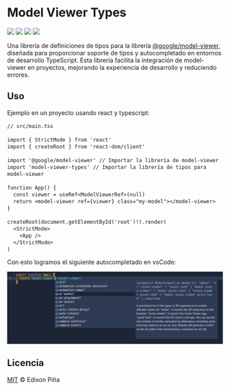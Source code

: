 # Model Viewer Types

[![](https://img.shields.io/npm/v/model-viewer-types?color=CB0000&style=for-the-badge)](https://npmjs.com/package/model-viewer-types)
[![](https://img.shields.io/npm/dt/model-viewer-types?color=CB0000&style=for-the-badge)](https://npmjs.com/package/model-viewer-types)
[![](https://img.shields.io/badge/types-TypeScript-blue?style=for-the-badge)](https://github.com/microsoft/TypeScript)
[![](https://img.shields.io/github/license/edixonalberto/model-viewer-types?style=for-the-badge)](LICENSE)

Una librería de definiciones de tipos para la librería
[@google/model-viewer](https://www.npmjs.com/package/@google/model-viewer), diseñada para proporcionar soporte de tipos
y autocompletado en entornos de desarrollo TypeScript. Esta librería facilita la integración de model-viewer en
proyectos, mejorando la experiencia de desarrollo y reduciendo errores.

## Uso

Ejemplo en un proyecto usando react y typescript:

```tsx
// src/main.tsx

import { StrictMode } from 'react'
import { createRoot } from 'react-dom/client'

import '@google/model-viewer' // Importar la librería de model-viewer
import 'model-viewer-types' // Importar la librería de tipos para model-viewer

function App() {
  const viewer = useRef<ModelViewerRef>(null)
  return <model-viewer ref={viewer} class="my-model"></model-viewer>
}

createRoot(document.getElementById('root')!).render(
  <StrictMode>
    <App />
  </StrictMode>
)
```

Con esto logramos el siguiente autocompletado en vsCode:

![preview](https://github.com/EdixonAlberto/model-viewer-types/blob/main/preview.png?raw=true)

## Licencia

[MIT](LICENSE) &copy; Edixon Piña
